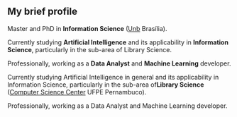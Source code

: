 ## My brief profile

Master and PhD in **Information Science** ([Unb](https://www.unb.br/) Brasília).

Currently studying **Artificial Intelligence** and its applicability in **Information Science**, particularly in the sub-area of ​​Library Science.

Professionally, working as a **Data Analyst** and **Machine Learning** developer.

Currently studying Artificial Intelligence in general and its applicability in Information Science, particularly in the sub-area of ​​**Library Science** ([Computer Science Center](https://portal.cin.ufpe.br/) UFPE Pernambuco).

Professionally, working as a Data Analyst and Machine Learning developer.


